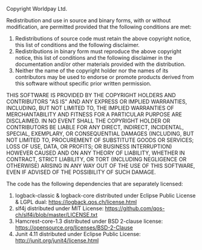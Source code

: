 Copyright Worldpay Ltd.
 
Redistribution and use in source and binary forms, with or without modification, are permitted provided that the following conditions are met:
1. Redistributions of source code must retain the above copyright notice, this list of conditions and the following disclaimer.
2. Redistributions in binary form must reproduce the above copyright notice, this list of conditions and the following disclaimer in the documentation and/or other materials provided with the distribution.
3. Neither the name of the copyright holder nor the names of its contributors may be used to endorse or promote products derived from this software without specific prior written permission.

THIS SOFTWARE IS PROVIDED BY THE COPYRIGHT HOLDERS AND CONTRIBUTORS "AS IS" AND ANY EXPRESS OR IMPLIED WARRANTIES, INCLUDING, BUT NOT LIMITED TO, THE IMPLIED WARRANTIES OF MERCHANTABILITY AND FITNESS FOR A PARTICULAR PURPOSE ARE DISCLAIMED. IN NO EVENT SHALL THE COPYRIGHT HOLDER OR CONTRIBUTORS BE LIABLE FOR ANY DIRECT, INDIRECT, INCIDENTAL, SPECIAL, EXEMPLARY, OR CONSEQUENTIAL DAMAGES (INCLUDING, BUT NOT LIMITED TO, PROCUREMENT OF SUBSTITUTE GOODS OR SERVICES; LOSS OF USE, DATA, OR PROFITS; OR BUSINESS INTERRUPTION) HOWEVER CAUSED AND ON ANY THEORY OF LIABILITY, WHETHER IN CONTRACT, STRICT LIABILITY, OR TORT (INCLUDING NEGLIGENCE OR OTHERWISE) ARISING IN ANY WAY OUT OF THE USE OF THIS SOFTWARE, EVEN IF ADVISED OF THE POSSIBILITY OF SUCH DAMAGE.
 
The code has the following dependencies that are separately licensed:
 
1. logback-classic & logback-core distributed under Eclipse Public License & LGPL dual: <https://logback.qos.ch/license.html>
2. slf4j distributed under MIT License: <https://github.com/qos-ch/slf4j/blob/master/LICENSE.txt>
3. Hamcrest-core-1.3 distributed under BSD 2-clause license: <https://opensource.org/licenses/BSD-2-Clause>
4. Junit 4.11 distributed under Eclipse Public License: <http://junit.org/junit4/license.html>
